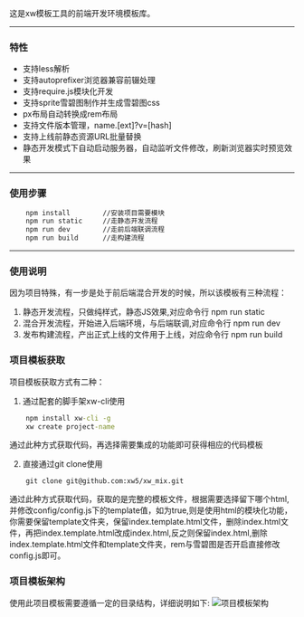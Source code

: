 这是xw模板工具的前端开发环境模板库。

---

### 特性

* 支持less解析
* 支持autoprefixer浏览器兼容前辍处理
* 支持require.js模块化开发
* 支持sprite雪碧图制作并生成雪碧图css
* px布局自动转换成rem布局
* 支持文件版本管理，name.[ext]?v=[hash]
* 支持上线前静态资源URL批量替换
* 静态开发模式下自动启动服务器，自动监听文件修改，刷新浏览器实时预览效果

---

### 使用步骤

``` cmd
    npm install        //安装项目需要模块
    npm run static     //走静态开发流程
    npm run dev        //走前后端联调流程
    npm run build      //走构建流程
```

---

### 使用说明

因为项目特殊，有一步是处于前后端混合开发的时候，所以该模板有三种流程：

1. 静态开发流程，只做纯样式，静态JS效果,对应命令行 npm run static
2. 混合开发流程，开始进入后端环境，与后端联调,对应命令行 npm run dev
3. 发布构建流程，产出正式上线的文件用于上线，对应命令行 npm run build


### 项目模板获取

项目模板获取方式有二种：
1. 通过配套的脚手架xw-cli使用

``` cmd
    npm install xw-cli -g
    xw create project-name
```
通过此种方式获取代码，再选择需要集成的功能即可获得相应的代码模板

2. 直接通过git clone使用
```
    git clone git@github.com:xw5/xw_mix.git
```
通过此种方式获取代码，获取的是完整的模板文件，根据需要选择留下哪个html,并修改config/config.js下的template值，如为true,则是使用html的模块化功能，你需要保留template文件夹，保留index.template.html文件，删除index.html文件，再把index.template.html改成index.html,反之则保留index.html,删除index.template.html文件和template文件夹，rem与雪碧图是否开启直接修改config.js即可。

### 项目模板架构

使用此项目模板需要遵循一定的目录结构，详细说明如下:
![项目模板架构](https://raw.githubusercontent.com/xw5/xw_mix/master/explain.png)